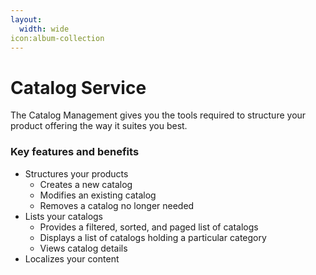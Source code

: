 ```yaml
---
layout:
  width: wide
icon:album-collection
---
```


# Catalog Service

The Catalog Management gives you the tools required to structure your product offering the way it suites you best.

### Key features and benefits

* Structures your products
  * Creates a new catalog
  * Modifies an existing catalog
  * Removes a catalog no longer needed
* Lists your catalogs
  * Provides a filtered, sorted, and paged list of catalogs
  * Displays a list of catalogs holding a particular category
  * Views catalog details
* Localizes your content
